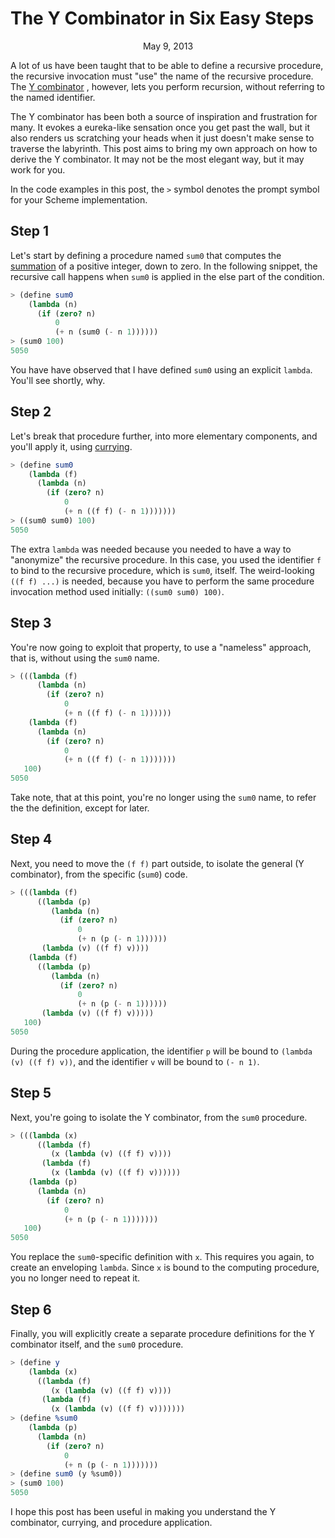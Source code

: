 The Y Combinator in Six Easy Steps
======================================================================

<center>May 9, 2013</center>

A lot of us have been taught that to be able to define a recursive
procedure, the recursive invocation must "use" the name of the
recursive procedure. The
[Y combinator](http://en.wikipedia.org/wiki/Fixed-point_combinator#Y_combinator)
, however, lets you perform recursion, without referring to the named
identifier.

The Y combinator has been both a source of inspiration and frustration
for many. It evokes a eureka-like sensation once you get past the
wall, but it also renders us scratching your heads when it just
doesn't make sense to traverse the labyrinth. This post aims to bring
my own approach on how to derive the Y combinator. It may not be the
most elegant way, but it may work for you.

In the code examples in this post, the `>` symbol denotes the prompt
symbol for your Scheme implementation.


## Step 1

Let's start by defining a procedure named `sum0` that computes the
[summation](http://en.wikipedia.org/wiki/Summation) of a positive
integer, down to zero. In the following snippet, the recursive call
happens when `sum0` is applied in the else part of the condition.

```scheme
> (define sum0
    (lambda (n)
      (if (zero? n)
          0
          (+ n (sum0 (- n 1))))))
> (sum0 100)
5050
```

You have have observed that I have defined `sum0` using an explicit
`lambda`. You'll see shortly, why.


## Step 2

Let's break that procedure further, into more elementary components,
and you'll apply it, using
[currying](https://en.wikipedia.org/wiki/Currying).

```scheme
> (define sum0
    (lambda (f)
      (lambda (n)
        (if (zero? n)
            0
            (+ n ((f f) (- n 1)))))))
> ((sum0 sum0) 100)
5050
```

The extra `lambda` was needed because you needed to have a way to
"anonymize" the recursive procedure. In this case, you used the
identifier `f` to bind to the recursive procedure, which is `sum0`,
itself. The weird-looking `((f f) ...)` is needed, because you have to
perform the same procedure invocation method used initially: `((sum0 sum0) 100)`.


## Step 3

You're now going to exploit that property, to use a "nameless"
approach, that is, without using the `sum0` name.

```scheme
> (((lambda (f)
      (lambda (n)
        (if (zero? n)
            0
            (+ n ((f f) (- n 1))))))
    (lambda (f)
      (lambda (n)
        (if (zero? n)
            0
            (+ n ((f f) (- n 1)))))))
   100)
5050
```

Take note, that at this point, you're no longer using the `sum0` name,
to refer the the definition, except for later.


## Step 4

Next, you need to move the `(f f)` part outside, to isolate the general
(Y combinator), from the specific (`sum0`) code.

```scheme
> (((lambda (f)
      ((lambda (p)
         (lambda (n)
           (if (zero? n)
               0
               (+ n (p (- n 1))))))
       (lambda (v) ((f f) v))))
    (lambda (f)
      ((lambda (p)
         (lambda (n)
           (if (zero? n)
               0
               (+ n (p (- n 1))))))
       (lambda (v) ((f f) v)))))
   100)
5050
```

During the procedure application, the identifier `p` will be bound to
`(lambda (v) ((f f) v))`, and the identifier `v` will be bound to `(- n 1)`.


## Step 5

Next, you're going to isolate the Y combinator, from the `sum0`
procedure.

```scheme
> (((lambda (x)
      ((lambda (f)
         (x (lambda (v) ((f f) v))))
       (lambda (f)
         (x (lambda (v) ((f f) v))))))
    (lambda (p)
      (lambda (n)
        (if (zero? n)
            0
            (+ n (p (- n 1)))))))
   100)
5050
```

You replace the `sum0`-specific definition with `x`. This requires you
again, to create an enveloping `lambda`. Since `x` is bound to the
computing procedure, you no longer need to repeat it.


## Step 6

Finally, you will explicitly create a separate procedure definitions
for the Y combinator itself, and the `sum0` procedure.

```scheme
> (define y
    (lambda (x)
      ((lambda (f)
         (x (lambda (v) ((f f) v))))
       (lambda (f)
         (x (lambda (v) ((f f) v)))))))
> (define %sum0
    (lambda (p)
      (lambda (n)
        (if (zero? n)
            0
            (+ n (p (- n 1)))))))
> (define sum0 (y %sum0))
> (sum0 100)
5050
```

I hope this post has been useful in making you understand the Y
combinator, currying, and procedure application.
